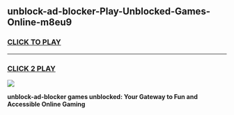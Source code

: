 
## unblock-ad-blocker-Play-Unblocked-Games-Online-m8eu9
<h3>
<a href="https://premium76.site?title=unblock-ad-blocker&ref=25A">CLICK TO PLAY</a></h3>
<hr>

<h3>
<a href="https://premium76.site?title=unblock-ad-blocker&ref=25A">CLICK 2 PLAY</a>
  
</h3>

<a href="https://premium76.site?title=unblock-ad-blocker&ref=25A"><img src="https://clearcache.store/games.png"></a>


**unblock-ad-blocker games unblocked: Your Gateway to Fun and Accessible Online Gaming**
